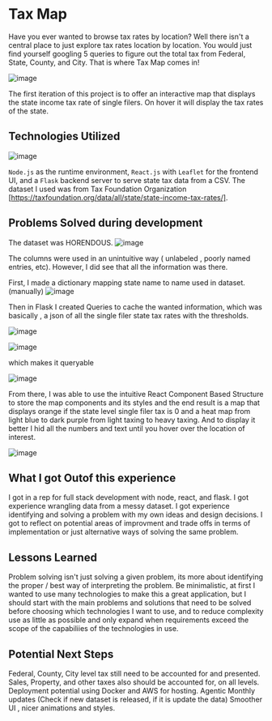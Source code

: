 # Tax Map
Have you ever wanted to browse tax rates by location? Well there isn't a central place to just explore tax rates location by location. You would just find yourself googling 5 queries to figure out the total tax from Federal, State, County, and City. 
That is where Tax Map comes in! 

![image](https://github.com/user-attachments/assets/680e8288-248a-4b0c-916a-c36e2f62df4e)


The first iteration of this project is to offer an interactive map that displays the state income tax rate of single filers. On hover it will display the tax rates of the state. 

## Technologies Utilized
![image](https://github.com/user-attachments/assets/196d894f-5847-450b-9911-6fefc4b72686)

`Node.js` as the runtime environment, `React.js` with `Leaflet` for the frontend UI, and a `Flask` backend server to serve state tax data from a CSV. The dataset I used was from Tax Foundation Organization [https://taxfoundation.org/data/all/state/state-income-tax-rates/].

## Problems Solved during development

The dataset was HORENDOUS. ![image](https://github.com/user-attachments/assets/76f85e60-e084-49ba-bb4b-04a9eb2c5d5c)

The columns were used in an unintuitive way ( unlabeled , poorly named entries, etc). However, I did see that all the information was there.

First, I made a dictionary mapping state name to name used in dataset. (manually)
![image](https://github.com/user-attachments/assets/a4c02187-9d42-410a-b03b-30e1836edc78)


Then in Flask I created Queries to cache the wanted information, which was basically , a json of all the single filer state tax rates with the thresholds.

![image](https://github.com/user-attachments/assets/d1f00fc9-d724-4917-9c6d-22cdedc63355)

![image](https://github.com/user-attachments/assets/b416ef17-7074-4ff9-9267-e2607fbb235c)

which makes it queryable

![image](https://github.com/user-attachments/assets/8ee43aac-d599-4ecf-a603-20144c05a97f)

From there, I was able to use the intuitive React Component Based Structure to store the map components and its styles and the end result is a map that displays orange if the state level single filer tax is 0 and a heat map from light blue to dark purple from light taxing to heavy taxing. And to display it better I hid all the numbers and text until you hover over the location of interest.


![image](https://github.com/user-attachments/assets/680e8288-248a-4b0c-916a-c36e2f62df4e)

## What I got Outof this experience
I got in a rep for full stack development with node, react, and flask.
I got experience wrangling data from a messy dataset.
I got experience identifying and solving a problem with my own ideas and design decisions.
I got to reflect on potential areas of improvment and trade offs in terms of implementation or just alternative ways of solving the same problem.

## Lessons Learned
Problem solving isn't just solving a given problem, its more about identifying the proper / best way of interpreting the problem. 
Be minimalistic, at first I wanted to use many technologies to make this a great application, but I should start with the main problems and solutions that need to be solved before choosing which technologies I want to use, and to reduce complexity use as little as possible and only expand when requirements exceed the scope of the capabiliies of the technologies in use.

## Potential Next Steps
Federal, County, City level tax still need to be accounted for and presented.
Sales, Property, and other taxes also should be accounted for, on all levels.
Deployment potential using Docker and AWS for hosting.
Agentic Monthly updates (Check if new dataset is released, if it is update the data)
Smoother UI , nicer animations and styles.
